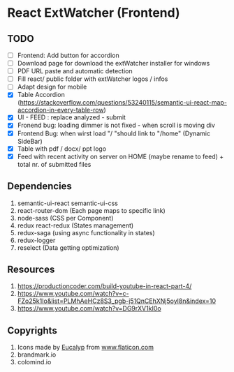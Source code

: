# React ExtWatcher (Frontend)

## TODO

- [ ] Frontend: Add button for accordion
- [ ] Download page for download the extWatcher installer for windows
- [ ] PDF URL paste and automatic detection
- [ ] Fill react/ public folder with extWatcher logos / infos
- [ ] Adapt design for mobile
- [x] Table Accordion (https://stackoverflow.com/questions/53240115/semantic-ui-react-map-accordion-in-every-table-row)
- [x] UI - FEED : replace analyzed - submit
- [x] Fronend bug: loading dimmer is not fixed - when scroll is moving div
- [x] Frontend Bug: when wirst load "/ "should link to "/home" (Dynamic SideBar)
- [x] Table with pdf / docx/ ppt logo
- [x] Feed with recent activity on server on HOME (maybe rename to feed) + total nr. of submitted files

## Dependencies

1. semantic-ui-react semantic-ui-css
2. react-router-dom (Each page maps to specific link)
3. node-sass (CSS per Component)
4. redux react-redux (States management)
5. redux-saga (using async functionality in states)
6. redux-logger
7. reselect (Data getting optimization)

## Resources

1. https://productioncoder.com/build-youtube-in-react-part-4/
2. https://www.youtube.com/watch?v=c-FZo25k1Io&list=PLMhAeHCz8S3_pgb-j51QnCEhXNj5oyl8n&index=10
3. https://www.youtube.com/watch?v=DG9rXV1kI0o

## Copyrights

1. <div>Icons made by <a href="https://www.flaticon.com/authors/eucalyp" title="Eucalyp">Eucalyp</a> from <a href="https://www.flaticon.com/" title="Flaticon">www.flaticon.com</a></div>
2. brandmark.io
3. colomind.io
